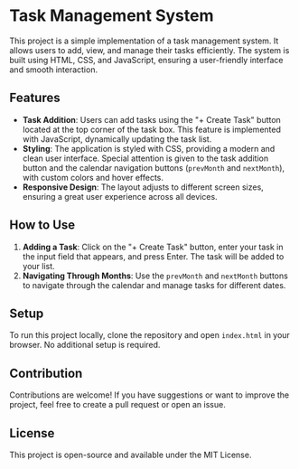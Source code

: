 # Task Management System

This project is a simple implementation of a task management system. It allows users to add, view, and manage their tasks efficiently. The system is built using HTML, CSS, and JavaScript, ensuring a user-friendly interface and smooth interaction.

## Features

- **Task Addition**: Users can add tasks using the "+ Create Task" button located at the top corner of the task box. This feature is implemented with JavaScript, dynamically updating the task list.
- **Styling**: The application is styled with CSS, providing a modern and clean user interface. Special attention is given to the task addition button and the calendar navigation buttons (`prevMonth` and `nextMonth`), with custom colors and hover effects.
- **Responsive Design**: The layout adjusts to different screen sizes, ensuring a great user experience across all devices.

## How to Use

1. **Adding a Task**: Click on the "+ Create Task" button, enter your task in the input field that appears, and press Enter. The task will be added to your list.
2. **Navigating Through Months**: Use the `prevMonth` and `nextMonth` buttons to navigate through the calendar and manage tasks for different dates.

## Setup

To run this project locally, clone the repository and open `index.html` in your browser. No additional setup is required.

## Contribution

Contributions are welcome! If you have suggestions or want to improve the project, feel free to create a pull request or open an issue.

## License

This project is open-source and available under the MIT License.